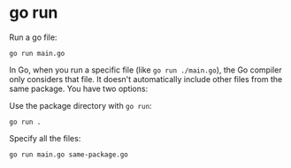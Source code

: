 # go run

Run a go file:

```
go run main.go
```

In Go, when you run a specific file (like `go run ./main.go`), the Go compiler only considers that file. It doesn't automatically include other files from the same package. You have two options:

Use the package directory with `go run`:

```
go run .
```

Specify all the files:

```
go run main.go same-package.go
```

